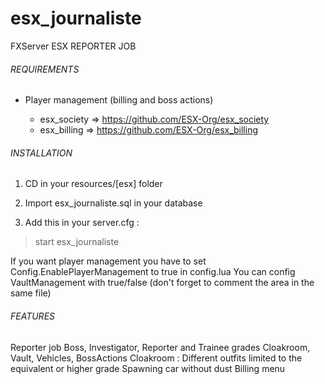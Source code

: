 # esx_journaliste

FXServer ESX REPORTER JOB

###### REQUIREMENTS

- Player management (billing and boss actions)

	- esx_society => https://github.com/ESX-Org/esx_society
	- esx_billing => https://github.com/ESX-Org/esx_billing

###### INSTALLATION

1.	CD in your resources/[esx] folder

2.	Import esx_journaliste.sql in your database

3.	Add this in your server.cfg :

> start esx_journaliste

If you want player management you have to set Config.EnablePlayerManagement to true in config.lua You can config VaultManagement with true/false (don't forget to comment the area in the same file)

###### FEATURES

Reporter job
Boss, Investigator, Reporter and Trainee grades
Cloakroom, Vault, Vehicles, BossActions
Cloakroom : Different outfits limited to the equivalent or higher grade
Spawning car without dust
Billing menu